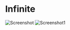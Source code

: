 # Infinite
![Screenshot](https://github.com/zeroantix/Infinite/assets/97025763/b4e74fc7-51d9-4a29-a90b-7a99baf7f6ba)
![Screenshot1](https://github.com/zeroantix/Infinite/assets/97025763/602bf41b-7141-4e35-84de-a311521ec3f6)

